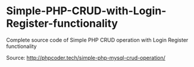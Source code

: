 # Simple-PHP-CRUD-with-Login-Register-functionality
Complete source code of Simple PHP CRUD operation with Login Register functionality

Source: http://phpcoder.tech/simple-php-mysql-crud-operation/
